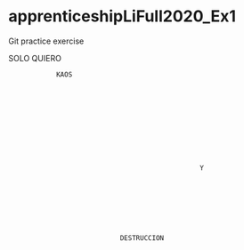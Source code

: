 # apprenticeshipLiFull2020_Ex1
Git practice exercise

SOLO QUIERO 










				KAOS











													Y 








								DESTRUCCION
